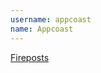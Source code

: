 ```yaml
---
username: appcoast
name: Appcoast
---
```


[Fireposts](https://addons.mozilla.org/en-US/firefox/addon/firepost/)
